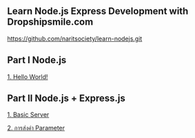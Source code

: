 ## Learn Node.js Express Development with Dropshipsmile.com

https://github.com/naritsociety/learn-nodejs.git

## Part I Node.js

[1. Hello World!](#)

## Part II Node.js + Express.js

[1. Basic Server](http://www.dropshipsmile.com/article/63/express-node-js-basic-server)

[2. การส่งค่า Parameter](http://www.dropshipsmile.com/article/65/express-node-js-%E0%B8%81%E0%B8%B2%E0%B8%A3%E0%B8%AA%E0%B9%88%E0%B8%87%E0%B8%84%E0%B9%88%E0%B8%B2-parameter)
